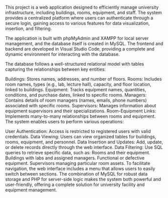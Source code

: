 This project is a web application designed to efficiently manage university infrastructure, including buildings, rooms, equipment, and staff. The system provides a centralized platform where users can authenticate through a secure login, gaining access to various features for data visualization, insertion, and filtering.

The application is built with phpMyAdmin and XAMPP for local server management, and the database itself is created in MySQL. The frontend and backend are developed in Visual Studio Code, providing a complete and dynamic environment for interacting with the database.

The database follows a well-structured relational model with tables capturing the relationships between key entities:

Buildings: Stores names, addresses, and number of floors.
Rooms: Includes room names, types (e.g., lab, lecture hall), capacity, and floor location, linked to buildings.
Equipment: Tracks equipment names, quantities, conditions, and purchase dates, linked to specific rooms.
Managers: Contains details of room managers (names, emails, phone numbers) associated with specific rooms.
Supervisors: Manages information about equipment supervisors and their specializations.
Room-Equipment Links: Implements many-to-many relationships between rooms and equipment.
The system enables users to perform various operations:

User Authentication: Access is restricted to registered users with valid credentials.
Data Viewing: Users can view organized tables for buildings, rooms, equipment, and personnel.
Data Insertion and Updates: Add, update, or delete records directly through the web interface.
Data Filtering: Use SQL queries to retrieve specific data, such as:
Rooms and their equipment.
Buildings with labs and assigned managers.
Functional or defective equipment.
Supervisors managing particular room assets.
To facilitate navigation, the web interface includes a menu that allows users to easily switch between sections. The combination of MySQL for robust data storage and PHP for server-side logic makes the system both powerful and user-friendly, offering a complete solution for university facility and equipment management.
